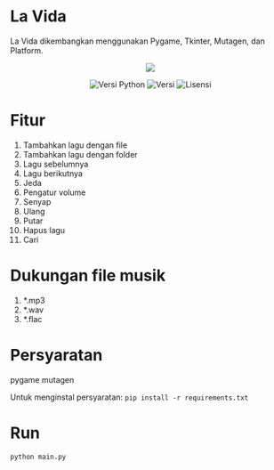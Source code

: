 # La Vida

La Vida  dikembangkan menggunakan Pygame, Tkinter, Mutagen, dan Platform.

<p align="center">
      <img src="https://i.ibb.co/n8gPkwk/2023-09-27-00-38-44.png">
</p>

<p align="center">
   <img src="https://img.shields.io/badge/Versi_Python-3.12-8A2BE2" alt="Versi Python">
   <img src="https://img.shields.io/badge/Versi-v1.0-biru" alt="Versi">
   <img src="https://img.shields.io/badge/Lisensi-MIT-sukses" alt="Lisensi">
</p>

# Fitur

1. Tambahkan lagu dengan file
2. Tambahkan lagu dengan folder
3. Lagu sebelumnya
4. Lagu berikutnya
5. Jeda
6. Pengatur volume
7. Senyap
8. Ulang
9. Putar
10. Hapus lagu
11. Cari

# Dukungan file musik

1. \*.mp3
2. \*.wav
3. \*.flac

# Persyaratan

pygame
mutagen

Untuk menginstal persyaratan: `pip install -r requirements.txt`

# Run

```
python main.py
```
